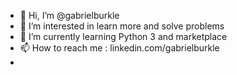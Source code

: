 - 👋 Hi, I’m @gabrielburkle
- 👀 I’m interested in learn more and solve problems
- 🌱 I’m currently learning Python 3 and marketplace
- 📫 How to reach me : linkedin.com/gabrielburkle
- 

<!---
gabrielburkle/gabrielburkle is a ✨ special ✨ repository because its `README.md` (this file) appears on your GitHub profile.
You can click the Preview link to take a look at your changes.
--->
